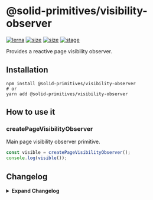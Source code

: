 # @solid-primitives/visibility-observer

[![lerna](https://img.shields.io/badge/maintained%20with-lerna-cc00ff.svg?style=for-the-badge)](https://lerna.js.org/)
[![size](https://img.shields.io/bundlephobia/minzip/@solid-primitives/visibility-observer?style=for-the-badge)](https://bundlephobia.com/package/@solid-primitives/visibility-observer)
[![size](https://img.shields.io/npm/v/@solid-primitives/visibility-observer?style=for-the-badge)](https://www.npmjs.com/package/@solid-primitives/visibility-observer)
[![stage](https://img.shields.io/endpoint?style=for-the-badge&url=https%3A%2F%2Fraw.githubusercontent.com%2Fdavedbase%2Fsolid-primitives%2Fmain%2Fassets%2Fbadges%2Fstage-3.json)](https://github.com/davedbase/solid-primitives#contribution-process)

Provides a reactive page visibility observer.

## Installation

```
npm install @solid-primitives/visibility-observer
# or
yarn add @solid-primitives/visibility-observer
```

## How to use it

### createPageVisibilityObserver

Main page visibility observer primitive.

```ts
const visible = createPageVisibilityObserver();
console.log(visible());
```

## Changelog

<details>
<summary><b>Expand Changelog</b></summary>

1.0.0

Initial commit of the visibility observer.

</details>
